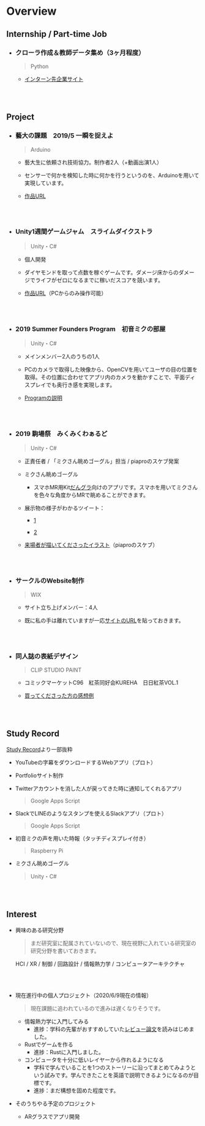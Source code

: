 # Overview

## Internship / Part-time Job

* ### クローラ作成＆教師データ集め（3ヶ月程度）

  > Python

  * [インターン先企業サイト](https://liaro.ai/)

  <br></br>
  
  

## Project


* ### 藝大の課題　2019/5 一瞬を捉えよ

  > Arduino

  * 藝大生に依頼され技術協力。制作者2人（+動画出演1人）

  * センサーで何かを検知した時に何かを行うというのを、Arduinoを用いて実現しています。

  * [作品URL](https://www.instagram.com/p/ByubclpFVIZ/)

    <br></br>
    
    

* ### Unity1週間ゲームジャム　スライムダイクストラ

  > Unity・C#

  * 個人開発

  * ダイヤモンドを取って点数を稼ぐゲームです。ダメージ床からのダメージでライフがゼロになるまでに稼いだスコアを競います。

  * [作品URL](https://unityroom.com/games/slime_dijkstra)（PCからのみ操作可能） 

    <br></br>
    
    

* ### 2019 Summer Founders Program　初音ミクの部屋

  > Unity・C#

  * メインメンバー2人のうちの1人 

  * PCのカメラで取得した映像から、OpenCVを用いてユーザの目の位置を取得。その位置に合わせてアプリ内のカメラを動かすことで、平面ディスプレイでも奥行き感を実現します。

  * [Programの説明](https://www.ducr.utokyo.ac.jp/activity/venture/sfp.html)

    <br></br>

  

* ### 2019 駒場祭　みくみくわぁるど

  > Unity・C#

  * 正責任者 / 「ミクさん眺めゴーグル」担当 / piaproのスケブ発案
  
  * ミクさん眺めゴーグル
  
    * スマホMR用Kit[だんグラ](https://dangla.jp/)向けのアプリです。スマホを用いてミクさんを色々な角度からMRで眺めることができます。
  
  * 展示物の様子がわかるツイート：
  
    * [1](https://twitter.com/oit_vlken/status/1198425137659273216?s=20 )
  
    * [2](https://twitter.com/hahakuru39/status/1198401690564562944?s=20 )
  
  * [来場者が描いてくださったイラスト](https://twitter.com/miku_UT/status/1198632585175293953?s=20)（piaproのスケブ）
  
    <br></br>
  
  
  
* ### サークルのWebsite制作

  > WIX

  * サイト立ち上げメンバー：4人

  * 既に私の手は離れていますが一応[サイトのURL](https://utkureha.wixsite.com/tea-club)を貼っておきます。

    <br></br>

  

* ### 同人誌の表紙デザイン

  > CLIP STUDIO PAINT

  * コミックマーケットC96　紅茶同好会KUREHA　日日紅茶VOL.1
  
  * [買ってくださった方の感想例](https://twitter.com/MrGuardrailmgs/status/1160889525339430913?s=20)
  
    <br></br>






## Study Record

[Study Record](/study_record.html)より一部抜粋

* YouTubeの字幕をダウンロードするWebアプリ（プロト）

* Portfolioサイト制作

* Twitterアカウントを消した人が戻ってきた時に通知してくれるアプリ

  > Google Apps Script

* SlackでLINEのようなスタンプを使えるSlackアプリ（プロト）

  > Google Apps Script

* 初音ミクの声を用いた時報（タッチディスプレイ付き）

  >  Raspberry Pi

* ミクさん眺めゴーグル

  > Unity・C#

  <br></br>

  
  
  

## Interest

* 興味のある研究分野
  > まだ研究室に配属されていないので、現在視野に入れている研究室の研究分野を書いておきます。
  
  HCI / XR / 制御 / 回路設計 / 情報熱力学 / コンピュータアーキテクチャ
  
    <br></br>
* 現在進行中の個人プロジェクト（2020/6/9現在の情報）
  > 現在課題に追われているので進みは遅くなりそうです。
  * 情報熱力学に入門してみる
    * 進捗：学科の先輩がおすすめしていた[レビュー論文](https://arxiv.org/abs/0705.0455)を読みはじめました。
  * Rustでゲームを作る
    * 進捗：Rustに入門しました。
  * コンピュータを十分に低いレイヤーから作れるようになる
    * 学科で学んでいることを1つのストーリーに沿ってまとめてみようという試みです。学んできたことを英語で説明できるようになるのが目標です。
    * 進捗：まだ構想を固めた程度です。
* そのうちやる予定のプロジェクト
  * ARグラスでアプリ開発
